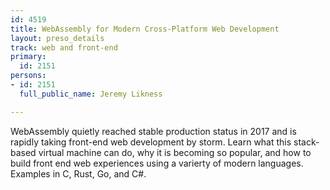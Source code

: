 ```yaml
---
id: 4519
title: WebAssembly for Modern Cross-Platform Web Development
layout: preso_details
track: web and front-end
primary:
  id: 2151
persons:
- id: 2151
  full_public_name: Jeremy Likness

---
```

WebAssembly quietly reached stable production status in 2017 and is rapidly taking front-end web development by storm. Learn what this stack-based virtual machine can do, why it is becoming so popular, and how to build front end web experiences using a varierty of modern languages. Examples in C, Rust, Go, and C#.